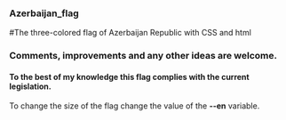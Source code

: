 ### Azerbaijan_flag

#The three-colored flag of Azerbaijan Republic with CSS and html

### Comments, improvements and any other ideas are welcome.

#### To the best of my knowledge this flag complies with the current legislation. 

To change the size of the flag change the value of the **--en** variable.
